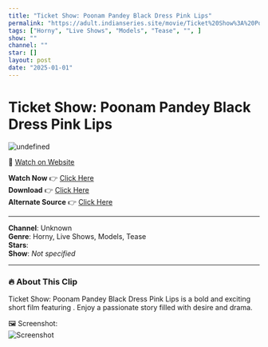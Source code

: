 ```yaml
---
title: "Ticket Show: Poonam Pandey Black Dress Pink Lips"
permalink: "https://adult.indianseries.site/movie/Ticket%20Show%3A%20Poonam%20Pandey%20Black%20Dress%20Pink%20Lips"
tags: ["Horny", "Live Shows", "Models", "Tease", "", ]
show: ""
channel: ""
star: []
layout: post
date: "2025-01-01"
---
```


# Ticket Show: Poonam Pandey Black Dress Pink Lips

![undefined](https://desisins.com/wp-content/uploads/2024/08/Poonam-Pandey-Black-Dress-Pink-Lips-DesiSins.com_.jpg)

🔗 [Watch on Website](https://adult.indianseries.site/movie/Ticket%20Show%3A%20Poonam%20Pandey%20Black%20Dress%20Pink%20Lips)

**Watch Now** 👉 [Click Here](https://adult.indianseries.site/movie/Ticket%20Show%3A%20Poonam%20Pandey%20Black%20Dress%20Pink%20Lips)  
**Download** 👉 [Click Here](https://adult.indianseries.site/movie/Ticket%20Show%3A%20Poonam%20Pandey%20Black%20Dress%20Pink%20Lips)  
**Alternate Source** 👉 [Click Here](https://adult.indianseries.site/movie/Ticket%20Show%3A%20Poonam%20Pandey%20Black%20Dress%20Pink%20Lips)

---

**Channel**: Unknown  
**Genre**: Horny, Live Shows, Models, Tease  
**Stars**:   
**Show**: *Not specified*

---

### 🔥 About This Clip

Ticket Show: Poonam Pandey Black Dress Pink Lips is a bold and exciting short film featuring . Enjoy a passionate story filled with desire and drama.
 
🖼️ Screenshot:  
![Screenshot](https://desisins.com/wp-content/uploads/2024/08/Poonam-Pandey-Black-Dress-Pink-Lips-DesiSins.com_.jpg)
